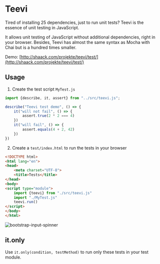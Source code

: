 # Teevi

Tired of installing 25 dependencies, just to run unit tests? Teevi is
the essence of unit testing in JavaScript.

It allows unit testing of JavaScript without additional dependencies, right in your browser.
Besides, Teevi has almost the same syntax as Mocha with Chai but is a hundred times smaller.

Demo: [http://shaack.com/projekte/teevi/test/](http://shaack.com/projekte/teevi/test/)

## Usage

1. Create the test script `MyTest.js`

```javascript
import {describe, it, assert} from "../src/teevi.js";

describe("Teevi test demo", () => {
    it("will not fail", () => {
        assert.true(2 * 2 === 4)
    })
    it("will fail", () => {
        assert.equals(4 + 2, 42)
    })
})
```

2. Create a `test/index.html` to run the tests in your browser

```html
<!DOCTYPE html>
<html lang="en">
<head>
    <meta charset="UTF-8">
    <title>Tests</title>
</head>
<body>
<script type="module">
    import {teevi} from "./src/teevi.js"
    import "./MyTest.js"
    teevi.run()
</script>
</body>
</html>
```

![bootstrap-input-spinner](https://shaack.com/projekte/assets/img/teevi-test-demo.png?v=1)

## it.only

Use `it.only(condition, testMethod)` to run only these tests in your test module. 

